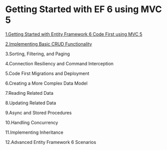 
Getting Started with EF 6 using MVC 5
====================================

[1.Getting Started with Entity Framework 6 Code First using MVC 5](https://plumwine.me/mvc5-entity-framework-create-data-type)

[2.Implementing Basic CRUD Functionality](https://plumwine.me/mvc5-entity-framework-implementing-basic-crud-functionality)

3.Sorting, Filtering, and Paging

4.Connection Resiliency and Command Interception

5.Code First Migrations and Deployment

6.Creating a More Complex Data Model

7.Reading Related Data

8.Updating Related Data 

9.Async and Stored Procedures 

10.Handling Concurrency 

11.Implementing Inheritance 

12.Advanced Entity Framework 6 Scenarios 
